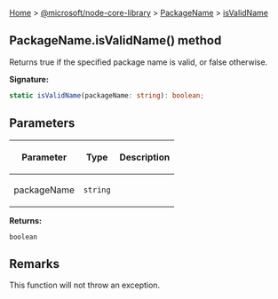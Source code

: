[Home](./index) &gt; [@microsoft/node-core-library](./node-core-library.md) &gt; [PackageName](./node-core-library.packagename.md) &gt; [isValidName](./node-core-library.packagename.isvalidname.md)

## PackageName.isValidName() method

Returns true if the specified package name is valid, or false otherwise.

<b>Signature:</b>

```typescript
static isValidName(packageName: string): boolean;
```

## Parameters

|  <p>Parameter</p> | <p>Type</p> | <p>Description</p> |
|  --- | --- | --- |
|  <p>packageName</p> | <p>`string`</p> |  |

<b>Returns:</b>

`boolean`

## Remarks

This function will not throw an exception.

